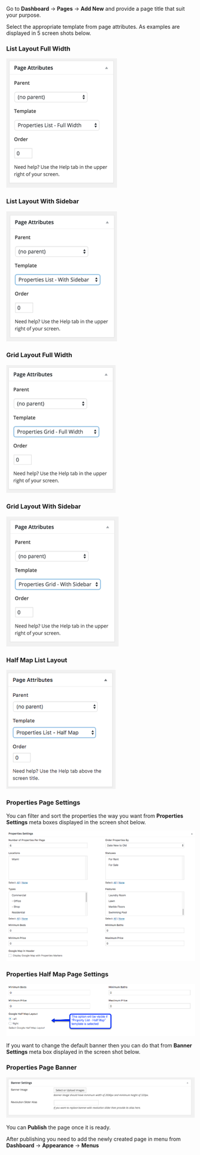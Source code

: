 Go to <strong>Dashboard</strong> &rarr; <strong>Pages</strong> &rarr; <strong>Add New</strong> and provide a page title that suit your purpose.

Select the appropriate template from page attributes. As examples are displayed in 5 screen shots below.

### List Layout Full Width

![Real Places Theme](images/pages/1.png)

### List Layout With Sidebar

![Real Places Theme](images/pages/2.png)

### Grid Layout Full Width

![Real Places Theme](images/pages/3.png)

### Grid Layout With Sidebar

![Real Places Theme](images/pages/4.png)

### Half Map List Layout

![Real Places Theme](images/pages/half-map.png)

### Properties Page Settings

 You can filter and sort the properties the way you want from <strong>Properties Settings</strong> meta boxes displayed in the screen shot below.

![Real Places Theme](images/pages/5.png)

### Properties Half Map Page Settings

![Real Places Theme](images/pages/5-1.png)

If you want to change the default banner then you can do that from <strong>Banner Settings</strong> meta box displayed in the screen shot below.

### Properties Page Banner

![Real Places Theme](images/pages/6.png)

You can <strong>Publish</strong> the page once it is ready.


After publishing you need to add the newly created page in menu from <strong>Dashboard</strong> &rarr; <strong>Appearance</strong> &rarr; <strong>Menus</strong>
